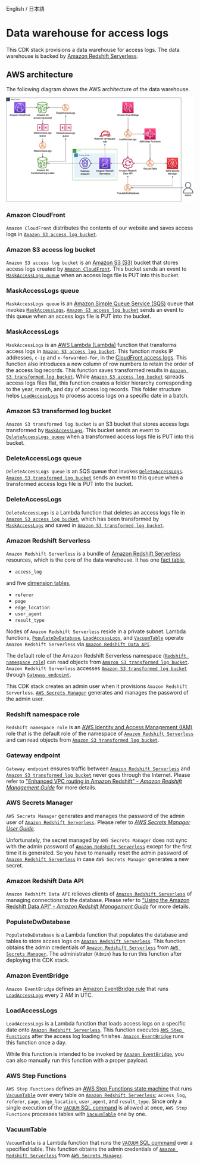 English / 日本語

# Data warehouse for access logs

This CDK stack provisions a data warehouse for access logs.
The data warehouse is backed by [Amazon Redshift Serverless](https://aws.amazon.com/redshift/redshift-serverless/).

## AWS architecture

The following diagram shows the AWS architecture of the data warehouse.

![AWS architecture for data warehouse](./data-warehouse-aws-architecture.png)

### Amazon CloudFront

`Amazon CloudFront` distributes the contents of our website and saves access logs in [`Amazon S3 access log bucket`](#amazon-s3-access-log-bucket).

### Amazon S3 access log bucket

`Amazon S3 access log bucket` is an [Amazon S3 (S3)](https://aws.amazon.com/s3/) bucket that stores access logs created by [`Amazon CloudFront`](#amazon-cloudfront).
This bucket sends an event to [`MaskAccessLogs queue`](#maskaccesslogs-queue) when an access logs file is PUT into this bucket.

### MaskAccessLogs queue

`MaskAccessLogs queue` is an [Amazon Simple Queue Service (SQS)](https://docs.aws.amazon.com/AWSSimpleQueueService/latest/SQSDeveloperGuide/welcome.html) queue that invokes [`MaskAccessLogs`](#maskaccesslogs).
[`Amazon S3 access log bucket`](#amazon-s3-access-log-bucket) sends an event to this queue when an access logs file is PUT into the bucket.

### MaskAccessLogs

`MaskAccessLogs` is an [AWS Lambda (Lambda)](https://docs.aws.amazon.com/lambda/latest/dg/welcome.html) function that transforms access logs in [`Amazon S3 access log bucket`](#amazon-s3-access-log-bucket).
This function masks IP addresses, `c-ip` and `x-forwarded-for`, in the [CloudFront access logs](https://docs.aws.amazon.com/AmazonCloudFront/latest/DeveloperGuide/AccessLogs.html#LogFileFormat).
This function also introduces a new column of row numbers to retain the order of the access log records.
This function saves transformed results in [`Amazon S3 transformed log bucket`](#amazon-s3-transformed-log-bucket).
While [`Amazon S3 access log bucket`](#amazon-s3-access-log-bucket) spreads access logs files flat, this function creates a folder hierarchy corresponding to the year, month, and day of access log records.
This folder structure helps [`LoadAccessLogs`](#loadaccesslogs) to process access logs on a specific date in a batch.

### Amazon S3 transformed log bucket

`Amazon S3 transformed log bucket` is an S3 bucket that stores access logs transformed by [`MaskAccessLogs`](#maskaccesslogs).
This bucket sends an event to [`DeleteAccessLogs queue`](#deleteaccesslogs-queue) when a transformed access logs file is PUT into this bucket.

### DeleteAccessLogs queue

`DeleteAccessLogs queue` is an SQS queue that invokes [`DeleteAccessLogs`](#deleteaccesslogs).
[`Amazon S3 transformed log bucket`](#amazon-s3-transformed-log-bucket) sends an event to this queue when a transformed access logs file is PUT into the bucket.

### DeleteAccessLogs

`DeleteAccessLogs` is a Lambda function that deletes an access logs file in [`Amazon S3 access log bucket`](#amazon-s3-access-log-bucket), which has been transformed by [`MaskAccessLogs`](#maskaccesslogs) and saved in [`Amazon S3 transformed log bucket`](#amazon-s3-transformed-log-bucket).

### Amazon Redshift Serverless

`Amazon Redshift Serverless` is a bundle of [Amazon Redshift Serverless](https://aws.amazon.com/redshift/) resources, which is the core of the data warehouse.
It has one [fact table](https://en.wikipedia.org/wiki/Fact_table),
- `access_log`

and five [dimension tables](https://en.wikipedia.org/wiki/Dimension_(data_warehouse)),
- `referer`
- `page`
- `edge_location`
- `user_agent`
- `result_type`

Nodes of `Amazon Redshift Serverless` reside in a private subnet.
Lambda functions, [`PopulateDwDatabase`](#populatedwdatabase), [`LoadAccessLogs`](#loadaccesslogs), and [`VacuumTable`](#vacuumtable) operate `Amazon Redshift Serverless` via [`Amazon Redshift Data API`](#amazon-redshift-data-api).

The default role of the Amazon Redshift Serverless namespace ([`Redshift namespace role`](#redshift-namespace-role)) can read objects from [`Amazon S3 transformed log bucket`](#amazon-s3-transformed-log-bucket).
`Amazon Redshift Serverless` accesses [`Amazon S3 transformed log bucket`](#amazon-s3-transformed-log-bucket) through [`Gateway endpoint`](#gateway-endpoint).

This CDK stack creates an admin user when it provisions `Amazon Redshift Serverless`.
[`AWS Secrets Manager`](#aws-secrets-manager) generates and manages the password of the admin user.

### Redshift namespace role

`Redshift namespace role` is an [AWS Identity and Access Management (IAM)](https://docs.aws.amazon.com/IAM/latest/UserGuide/introduction.html) role that is the default role of the namespace of [`Amazon Redshift Serverless`](#amazon-redshift-serverless) and can read objects from [`Amazon S3 transformed log bucket`](#amazon-s3-transformed-log-bucket).

### Gateway endpoint

`Gateway endpoint` ensures traffic between [`Amazon Redshift Serverless`](#amazon-redshift-serverless) and [`Amazon S3 transformed log bucket`](#amazon-s3-transformed-log-bucket) never goes through the Internet.
Please refer to ["Enhanced VPC routing in Amazon Redshift" - *Amazon Redshift Management Guide*](https://docs.aws.amazon.com/redshift/latest/mgmt/enhanced-vpc-routing.html) for more details.

### AWS Secrets Manager

`AWS Secrets Manager` generates and manages the password of the admin user of [`Amazon Redshift Serverless`](#amazon-redshift-serverless).
Please refer to [*AWS Secrets Manager User Guide*](https://docs.aws.amazon.com/secretsmanager/latest/userguide/intro.html).

Unfortunately, the secret managed by `AWS Secrets Manager` does not sync with the admin password of [`Amazon Redshift Serverless`](#amazon-redshift-serverless) except for the first time it is generated.
So you have to manually reset the admin password of [`Amazon Redshift Serverless`](#amazon-redshift-serverless) in case `AWS Secrets Manager` generates a new secret.

### Amazon Redshift Data API

`Amazon Redshift Data API` relieves clients of [`Amazon Redshift Serverless`](#amazon-redshift-serverless) of managing connections to the database.
Please refer to ["Using the Amazon Redshift Data API" - *Amazon Redshift Management Guide*](https://docs.aws.amazon.com/redshift/latest/mgmt/data-api.html) for more details.

### PopulateDwDatabase

`PopulateDwDatabase` is a Lambda function that populates the database and tables to store access logs on [`Amazon Redshift Serverless`](#amazon-redshift-serverless).
This function obtains the admin credentials of [`Amazon Redshift Serverless`](#amazon-redshift-serverless) from [`AWS Secrets Manager`](#aws-secrets-manager).
The administrator (`Admin`) has to run this function after deploying this CDK stack.

### Amazon EventBridge

`Amazon EventBridge` defines an [Amazon EventBridge rule](https://docs.aws.amazon.com/eventbridge/latest/userguide/eb-create-rule-schedule.html) that runs [`LoadAccessLogs`](#loadaccesslogs) every 2 AM in UTC.

### LoadAccessLogs

`LoadAccessLogs` is a Lambda function that loads access logs on a specific date onto [`Amazon Redshift Serverless`](#amazon-redshift-serverless).
This function executes [`AWS Step Functions`](#aws-step-functions) after the access log loading finishes.
[`Amazon EventBridge`](#amazon-eventbridge) runs this function once a day.

While this function is intended to be invoked by [`Amazon EventBridge`](#amazon-eventbridge), you can also manually run this function with a proper payload.

### AWS Step Functions

`AWS Step Functions` defines an [AWS Step Functions state machine](https://docs.aws.amazon.com/step-functions/latest/dg/welcome.html) that runs [`VacuumTable`](#vacuumtable) over every table on [`Amazon Redshift Serverless`](#amazon-redshift-serverless); `access_log`, `referer`, `page`, `edge_location`, `user_agent`, and `result_type`.
Since only a single execution of the [`VACUUM` SQL command](https://docs.aws.amazon.com/redshift/latest/dg/r_VACUUM_command.html) is allowed at once, `AWS Step Functions` processes tables with [`VacuumTable`](#vacuumtable) one by one.

### VacuumTable

`VacuumTable` is a Lambda function that runs the [`VACUUM` SQL command](https://docs.aws.amazon.com/redshift/latest/dg/r_VACUUM_command.html) over a specified table.
This function obtains the admin credentials of [`Amazon Redshift Serverless`](#amazon-redshift-serverless) from [`AWS Secrets Manager`](#aws-secrets-manager).